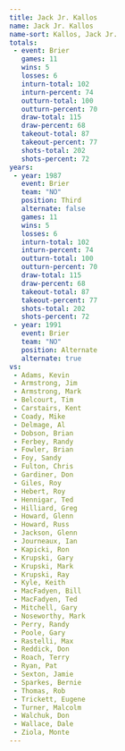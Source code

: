 ```yaml
---
title: Jack Jr. Kallos
name: Jack Jr. Kallos
name-sort: Kallos, Jack Jr.
totals:
 - event: Brier
   games: 11
   wins: 5
   losses: 6
   inturn-total: 102
   inturn-percent: 74
   outturn-total: 100
   outturn-percent: 70
   draw-total: 115
   draw-percent: 68
   takeout-total: 87
   takeout-percent: 77
   shots-total: 202
   shots-percent: 72
years:
 - year: 1987
   event: Brier
   team: "NO"
   position: Third
   alternate: false
   games: 11
   wins: 5
   losses: 6
   inturn-total: 102
   inturn-percent: 74
   outturn-total: 100
   outturn-percent: 70
   draw-total: 115
   draw-percent: 68
   takeout-total: 87
   takeout-percent: 77
   shots-total: 202
   shots-percent: 72
 - year: 1991
   event: Brier
   team: "NO"
   position: Alternate
   alternate: true
vs:
 - Adams, Kevin
 - Armstrong, Jim
 - Armstrong, Mark
 - Belcourt, Tim
 - Carstairs, Kent
 - Coady, Mike
 - Delmage, Al
 - Dobson, Brian
 - Ferbey, Randy
 - Fowler, Brian
 - Foy, Sandy
 - Fulton, Chris
 - Gardiner, Don
 - Giles, Roy
 - Hebert, Roy
 - Hennigar, Ted
 - Hilliard, Greg
 - Howard, Glenn
 - Howard, Russ
 - Jackson, Glenn
 - Journeaux, Ian
 - Kapicki, Ron
 - Krupski, Gary
 - Krupski, Mark
 - Krupski, Ray
 - Kyle, Keith
 - MacFadyen, Bill
 - MacFadyen, Ted
 - Mitchell, Gary
 - Noseworthy, Mark
 - Perry, Randy
 - Poole, Gary
 - Rastelli, Max
 - Reddick, Don
 - Roach, Terry
 - Ryan, Pat
 - Sexton, Jamie
 - Sparkes, Bernie
 - Thomas, Rob
 - Trickett, Eugene
 - Turner, Malcolm
 - Walchuk, Don
 - Wallace, Dale
 - Ziola, Monte
---
```


